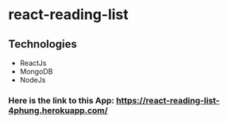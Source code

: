 # react-reading-list

## Technologies
* ReactJs
* MongoDB
* NodeJs

### Here is the link to this App: https://react-reading-list-4phung.herokuapp.com/